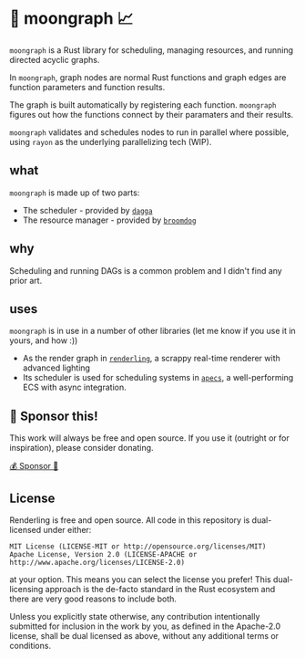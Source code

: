 # 🌙 moongraph 📈

`moongraph` is a Rust library for scheduling, managing resources, and running directed acyclic graphs.

In `moongraph`, graph nodes are normal Rust functions and graph edges are function parameters and function results. 

The graph is built automatically by registering each function. `moongraph` figures out how the functions connect by their paramaters and their results.  

`moongraph` validates and schedules nodes to run in parallel where possible, using `rayon` as the underlying parallelizing tech (WIP).

## what

`moongraph` is made up of two parts:

* The scheduler - provided by [`dagga`](https://github.com/schell/dagga)
* The resource manager - provided by [`broomdog`](https://github.com/schell/broomdog)

## why

Scheduling and running DAGs is a common problem and I didn't find any prior art.

## uses

`moongraph` is in use in a number of other libraries (let me know if you use it in yours, and how :))

* As the render graph in [`renderling`](https://github.com/schell/renderling), a scrappy real-time renderer with advanced lighting
* Its scheduler is used for scheduling systems in [`apecs`](https://github.com/schell/apecs), a well-performing ECS with async integration.

## 💚 Sponsor this!

This work will always be free and open source. If you use it (outright or for inspiration), please consider donating.

[💰 Sponsor 💝](https://github.com/sponsors/schell)

## License
Renderling is free and open source. All code in this repository is dual-licensed under either:

    MIT License (LICENSE-MIT or http://opensource.org/licenses/MIT)
    Apache License, Version 2.0 (LICENSE-APACHE or http://www.apache.org/licenses/LICENSE-2.0)

at your option. This means you can select the license you prefer! This dual-licensing approach
is the de-facto standard in the Rust ecosystem and there are very good reasons to include both.

Unless you explicitly state otherwise, any contribution intentionally submitted for inclusion
in the work by you, as defined in the Apache-2.0 license, shall be dual licensed as above,
without any additional terms or conditions.

